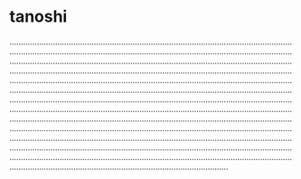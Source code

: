 # tanoshi

............................................................................................................................................................................................................................................................................................................................................................................................................................................................................................................................................................................................................................................................................................................................................................................................................................................................................................................................................................................................................................................................................................................................................................................................................................................................................................................................................................................................................................................................................................................................................................................................................................................................................................................................................................................